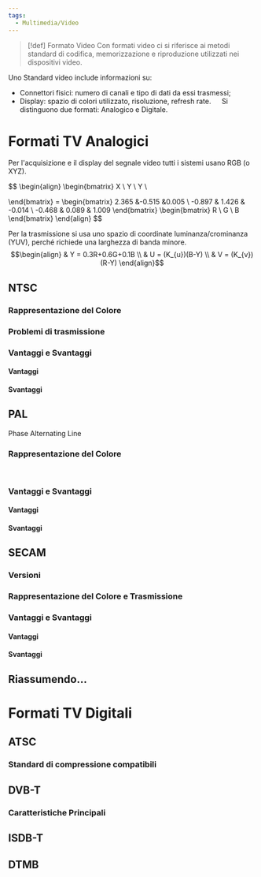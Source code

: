 ```yaml
---
tags:
  - Multimedia/Video
---
```


> [!def] Formato Video
> Con formati video ci si riferisce ai metodi standard di codifica, memorizzazione e riproduzione utilizzati nei dispositivi video. 

Uno Standard video include informazioni su:
- Connettori fisici: numero di canali e tipo di dati da essi trasmessi;
- Display: spazio di colori utilizzato, risoluzione, refresh rate.
 
Si distinguono due formati: Analogico e Digitale. 

# Formati TV Analogici

Per l'acquisizione e il display del segnale video tutti i sistemi usano RGB (o XYZ). 

$$
\begin{align}
\begin{bmatrix}
X \\
Y \\
Y \\

\end{bmatrix} = \begin{bmatrix}
2.365 &-0.515 &0.005 \\
-0.897 & 1.426 & -0.014 \\
-0.468 & 0.089 & 1.009
\end{bmatrix} \begin{bmatrix}
R \\
G \\
B
\end{bmatrix}
\end{align}
$$

Per la trasmissione si usa uno spazio di coordinate luminanza/crominanza (YUV), perché richiede una larghezza di banda minore.
$$\begin{align}
& Y = 0.3R+0.6G+0.1B \\
& U = (K_{u})(B-Y) \\
& V = (K_{v})(R-Y)
\end{align}$$
## NTSC

### Rappresentazione del Colore

### Problemi di trasmissione

### Vantaggi e Svantaggi

#### Vantaggi

#### Svantaggi

## PAL

Phase Alternating Line

### Rappresentazione del Colore
 

### Vantaggi e Svantaggi

#### Vantaggi

#### Svantaggi

## SECAM

### Versioni

### Rappresentazione del Colore e Trasmissione

### Vantaggi e Svantaggi

#### Vantaggi

#### Svantaggi

## Riassumendo...

# Formati TV Digitali

## ATSC

### Standard di compressione compatibili

## DVB-T

### Caratteristiche Principali

## ISDB-T

## DTMB